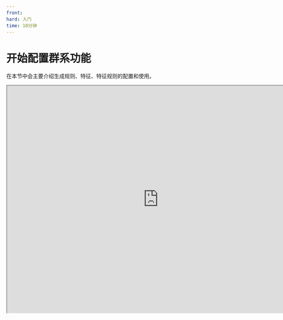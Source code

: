 ```yaml
---
front:
hard: 入门
time: 10分钟
---
```

# 开始配置群系功能

在本节中会主要介绍生成规则、特征、特征规则的配置和使用。

<iframe src="https://cc.163.com/act/m/daily/iframeplayer/?id=632863afe6c041f2578ca7ea" width="800" height="600" allow="fullscreen"/>

## 生成规则

生成规则主要用来配置实体的刷新规则。在原版中，僵尸等生物的自然刷新就是利用生成规则来实现的。

我们打开编辑器，新建一个生成规则，创建一个自定义僵尸的生成规则。还是在新建->配置->生成规则中进行创建，并命名。并按照下图配置。

![](./images/32.png)

> 一些配置的解释：
>
> 名字：没有特殊要求，仅用来区分不同的规则文件
>
> 生物：要生成的生物
>
> 光照要求：限制生物在什么光照要求下生成，例如我们这里设置僵尸在0-7的亮度下可以生成
>
> 总量控制类型：按照我们的实体的定位进行选择，游戏中有相关对各种类型实体总量的控制
>
> 生成权重：用来控制生物的生成概率，数字越大，生成概率越大
>
> 其他配置可以根据需要，自己移动鼠标到标题上查看具体解释。

## 特征

特征又称地物。表示一系列方块在地图生成时的单个的产生规则。与其一起使用的还有特征规则。

我们举一个钻石矿石在游戏中的生成规则，来说明特征和特征规则之间的联系。

钻石矿石，大家都知道，是在地下13层以下开始刷新的。并且通常以1-8个之间的矿簇进行生成。

那么我们就可以使用特征来表示1-8个钻石矿石的矿簇，使用特征规则来表示钻石矿石生成在地下13层以下。

那么建筑的生成也是如此，我们使用编辑器，点击新建，配置，特征，命名并创建。

![](./images/33.png)

可以看到有一个选择框，可以选择要生成的结构，即一个方块建筑。

此处的结构我们会留到课后作业中，制作一个流浪商人小屋，再进行配置。

## 特征规则

特征规则用来设置特征将在什么地方，什么时候进行生成。

编辑器中，新建，配置，特征生成，命名并创建，**注意文件名必须全部小写**。

![](./images/34.png)

我们在属性窗口中点击特征的选择框，选择之前创建的特征，随后调整一下单区块特征数量，防止生成数量过多。

其他配置保持默认，感兴趣的同学可以将鼠标移动到它们的名字上查看对应解释，并自由进行配置。

